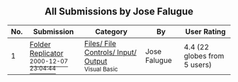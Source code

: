 ﻿<div align="center">

## All Submissions by Jose Falugue

</div>

No.  | Submission | Category | By   | User Rating
---- | ---------- | -------- | ---- | -----------
1 | [Folder Replicator<br /><sup>2000-12-07 23:04:44</sup>](https://github.com/Planet-Source-Code/jose-falugue-folder-replicator__1-13417) | [Files/ File Controls/ Input/ Output<br /><sup>Visual Basic</sup>](../ByCategory/files-file-controls-input-output__1-3.md) | Jose Falugue | 4.4 (22 globes from 5 users)
